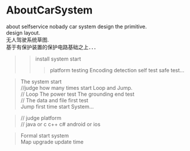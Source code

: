 # AboutCarSystem
about selfservice nobady car system design the primitive.           </br>
design layout.                                                      </br>
无人驾驶系统草图.                                                     </br>
基于有保护装置的保护电路基础之上．．．                                   </br>

>
>>install system start                                             </br>
>>> platform testing  Encoding detection  self test  safe test...  </br>
>>>> 

> The system start                                                 </br>
>//judge how many times start Loop and Jump.                       </br>
>// Loop The power test   The grounding end test                   </br>
>// The data and file first test                                   </br>
> Jump first time start System...                                  </br>

>// judge platform                                                 </br>
>// java or c c++ c#    android or ios                             </br>

>Formal start system                                               </br>
>Map upgrade update time                                           </br>




